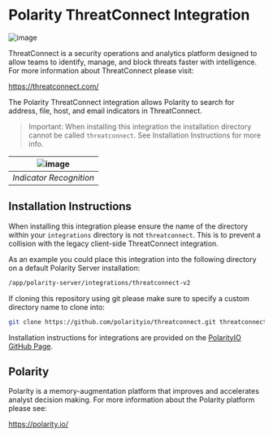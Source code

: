 # Polarity ThreatConnect Integration

![image](https://img.shields.io/badge/status-beta-green.svg)

ThreatConnect is a security operations and analytics platform designed to allow teams to identify, manage, and block threats faster with intelligence.  For more information about ThreatConnect please visit:

https://threatconnect.com/

The Polarity ThreatConnect integration allows Polarity to search for address, file, host, and email indicators in ThreatConnect.

> Important: When installing this integration the installation directory cannot be called `threatconnect`.  See Installation Instructions for more info.  


| ![image](https://user-images.githubusercontent.com/306319/29619486-3e8e34a4-87e9-11e7-8536-d183654821a1.png) |
|---|
|*Indicator Recognition*|

## Installation Instructions

When installing this integration please ensure the name of the directory within your `integrations` directory is not `threatconnect`.  This is to prevent a collision with the legacy client-side ThreatConnect integration. 

As an example you could place this integration into the following directory on a default Polarity Server installation:

```bash
/app/polarity-server/integrations/threatconnect-v2
```

If cloning this repository using git please make sure to specify a custom directory name to clone into:

```bash
git clone https://github.com/polarityio/threatconnect.git threatconnect-v2
```

Installation instructions for integrations are provided on the [PolarityIO GitHub Page](https://polarityio.github.io/).

## Polarity

Polarity is a memory-augmentation platform that improves and accelerates analyst decision making.  For more information about the Polarity platform please see:

https://polarity.io/
